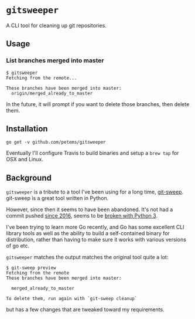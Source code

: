 # `gitsweeper`

A CLI tool for cleaning up git repositories.

## Usage

### List branches merged into master

```prompt
$ gitsweeper
Fetching from the remote...

These branches have been merged into master:
  origin/merged_already_to_master
```

In the future, it will prompt if you want to delete those branches, then delete them.

## Installation

```prompt
go get -v github.com/petems/gitsweeper
```

Eventually I'll configure Travis to build binaries and setup a `brew tap` for OSX and Linux.

## Background

`gitsweeper` is a tribute to a tool I've been using for a long time, [git-sweep](b.com/arc90/git-sweep). git-sweep is a great tool written in Python.

However, since then it seems to have been abandoned. It's not had a commit pushed [since 2016](https://github.com/arc90/git-sweep/commit/d7522b4de1dbc85570ec36b82bc155a4fa371b5e), seems to be [broken with Python 3](https://github.com/arc90/git-sweep/issues/44).

I've been trying to learn more Go recently, and Go has some excellent CLI library tools as well as the ability to build a self-contained binary for distribution, rather than having to make sure it works with various versions of go etc.

`gitsweeper` matches the output matches the original tool quite a lot:

```
$ git-sweep preview
Fetching from the remote
These branches have been merged into master:

  merged_already_to_master

To delete them, run again with `git-sweep cleanup`
```

but has a few changes that are tweaked toward my requirements.

